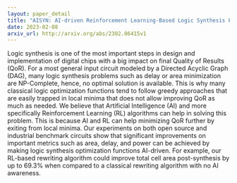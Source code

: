 ```yaml
---
layout: paper_detail
title: "AISYN: AI-driven Reinforcement Learning-Based Logic Synthesis Framework"
date: 2023-02-08
arxiv_url: http://arxiv.org/abs/2302.06415v1
---
```


Logic synthesis is one of the most important steps in design and implementation of digital chips with a big impact on final Quality of Results (QoR). For a most general input circuit modeled by a Directed Acyclic Graph (DAG), many logic synthesis problems such as delay or area minimization are NP-Complete, hence, no optimal solution is available. This is why many classical logic optimization functions tend to follow greedy approaches that are easily trapped in local minima that does not allow improving QoR as much as needed. We believe that Artificial Intelligence (AI) and more specifically Reinforcement Learning (RL) algorithms can help in solving this problem. This is because AI and RL can help minimizing QoR further by exiting from local minima. Our experiments on both open source and industrial benchmark circuits show that significant improvements on important metrics such as area, delay, and power can be achieved by making logic synthesis optimization functions AI-driven. For example, our RL-based rewriting algorithm could improve total cell area post-synthesis by up to 69.3% when compared to a classical rewriting algorithm with no AI awareness.

